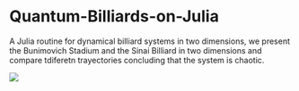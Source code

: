 # Quantum-Billiards-on-Julia

A Julia routine for dynamical billiard systems in two dimensions, we present the Bunimovich Stadium and the Sinai Billiard in two dimensions and compare tdiferetn trayectories concluding that the system is chaotic. 

![](
 https://user-images.githubusercontent.com/18301658/34072566-29913c84-e24f-11e7-995b-918dbffc5f61.png)
